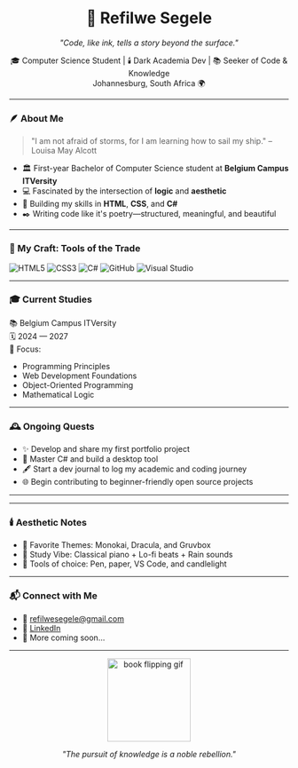 <h1 align="center">📜 Refilwe Segele</h1>
<p align="center"><i>"Code, like ink, tells a story beyond the surface."</i></p>


<p align="center">
  🎓 Computer Science Student | 🕯️ Dark Academia Dev | 📚 Seeker of Code & Knowledge  
  <br>
  Johannesburg, South Africa 🌍  
</p>

---

### 🪶 About Me

> "I am not afraid of storms, for I am learning how to sail my ship." – Louisa May Alcott

- 🏛️ First-year Bachelor of Computer Science student at **Belgium Campus ITVersity**
- 💻 Fascinated by the intersection of **logic** and **aesthetic**
- 🌌 Building my skills in **HTML**, **CSS**, and **C#**
- ✒️ Writing code like it's poetry—structured, meaningful, and beautiful

---

### 🧰 My Craft: Tools of the Trade

![HTML5](https://img.shields.io/badge/HTML5-BF4E30?style=flat-square&logo=html5&logoColor=white)
![CSS3](https://img.shields.io/badge/CSS3-1C1C1C?style=flat-square&logo=css3&logoColor=white)
![C#](https://img.shields.io/badge/C%23-372D3B?style=flat-square&logo=c-sharp&logoColor=white)
![GitHub](https://img.shields.io/badge/GitHub-3E2C41?style=flat-square&logo=github&logoColor=white)
![Visual Studio](https://img.shields.io/badge/Visual_Studio-593E57?style=flat-square&logo=visual-studio&logoColor=white)

---

### 🎓 Current Studies

📚 Belgium Campus ITVersity  
🗓️ 2024 — 2027  
🎯 Focus:  
- Programming Principles  
- Web Development Foundations  
- Object-Oriented Programming  
- Mathematical Logic

---

### 🕰️ Ongoing Quests

- ✨ Develop and share my first portfolio project  
- 📖 Master C# and build a desktop tool  
- 🖋️ Start a dev journal to log my academic and coding journey  
- 🌐 Begin contributing to beginner-friendly open source projects

---


---

### 🕯️ Aesthetic Notes

- 🧥 Favorite Themes: Monokai, Dracula, and Gruvbox  
- 🎵 Study Vibe: Classical piano + Lo-fi beats + Rain sounds  
- 📜 Tools of choice: Pen, paper, VS Code, and candlelight  

---

### 📬 Connect with Me

- 📧 [refilwesegele@gmail.com](mailto:refilwesegele@gmail.com)  
- 🧭 [LinkedIn](https://www.linkedin.com/in/refilwe-segele-2ab6a0180)  
- 🔮 More coming soon...

---

<p align="center">
  <img src="https://media.giphy.com/media/U3qYN8S0j3bpK/giphy.gif" width="150" alt="book flipping gif"/>
</p>

<p align="center"><i>"The pursuit of knowledge is a noble rebellion."</i></p>

